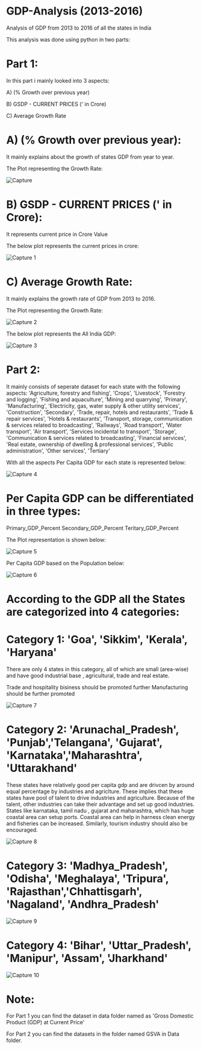 # GDP-Analysis (2013-2016)

Analysis of GDP from 2013 to 2016 of all the states in India

This analysis was done using python in two parts:

# Part 1:

In this part i mainly looked into 3 aspects:

A)  (% Growth over previous year)	

B)  GSDP - CURRENT PRICES (' in Crore)

C) Average Growth Rate

# A) (% Growth over previous year):  

It mainly explains about the growth of states GDP from year to year.

The Plot representing the Growth Rate:

![Capture](https://user-images.githubusercontent.com/59309459/102484351-25e07c00-408c-11eb-8796-710d69d76e46.PNG)

# B)  GSDP - CURRENT PRICES (' in Crore): 

It represents current price in Crore Value

The below plot represents the current prices in crore:

![Capture 1](https://user-images.githubusercontent.com/59309459/102484602-8374c880-408c-11eb-8c0b-b045bec73f44.PNG)

# C) Average Growth Rate:

It mainly explains the growth rate of GDP from 2013 to 2016.

The Plot representing the Growth Rate:

![Capture 2](https://user-images.githubusercontent.com/59309459/102484780-c0d95600-408c-11eb-94ad-595eb8bfbb81.PNG)

The below plot represents the All India GDP:

![Capture 3](https://user-images.githubusercontent.com/59309459/102485030-13b30d80-408d-11eb-9911-08d48a79a2a9.PNG)

                                
# Part 2:

It mainly consists of seperate dataset for each state with the following aspects:
       'Agriculture, forestry and fishing', 'Crops', 'Livestock',
       'Forestry and logging', 'Fishing and aquaculture',
       'Mining and quarrying', 'Primary', 'Manufacturing',
       'Electricity, gas, water supply & other utility services',
       'Construction', 'Secondary', 'Trade, repair, hotels and restaurants',
       'Trade & repair services', 'Hotels & restaurants',
       'Transport, storage, communication & services related to broadcasting',
       'Railways', 'Road transport', 'Water transport', 'Air transport',
       'Services incidental to transport', 'Storage',
       'Communication & services related to broadcasting',
       'Financial services',
       'Real estate, ownership of dwelling & professional services',
       'Public administration', 'Other services', 'Tertiary'
       
With all the aspects Per Capita GDP for each state is represented below:

![Capture 4](https://user-images.githubusercontent.com/59309459/102488085-86be8300-4091-11eb-9733-835c0f53ee41.PNG)

# Per Capita GDP can be differentiated in three types:

Primary_GDP_Percent
Secondary_GDP_Percent
Teritary_GDP_Percent

The Plot representation is shown below:

![Capture 5](https://user-images.githubusercontent.com/59309459/102488341-e9178380-4091-11eb-92f2-200cb03d5275.PNG)

Per Capita GDP based on the Population below:

![Capture 6](https://user-images.githubusercontent.com/59309459/102488572-40b5ef00-4092-11eb-977c-cc6ecb1d87a2.PNG)


# According to the GDP all the States are categorized into 4 categories:

# Category 1:   'Goa', 'Sikkim', 'Kerala', 'Haryana'

There are only 4 states in this category, all of which are small (area-wise) and have good industrial base , agricultural, trade and real estate.

Trade and hospitality bisiness should be promoted further
Manufacturing should be further promoted

![Capture 7](https://user-images.githubusercontent.com/59309459/102489151-17499300-4093-11eb-8a8c-0080b787dac5.PNG)

# Category 2:   'Arunachal_Pradesh', 'Punjab','Telangana', 'Gujarat', 'Karnataka','Maharashtra', 'Uttarakhand'

These states have relatively good per capita gdp and are drivcen by around equal percentage by industries and agriclture. These implies that these states have pool of talent to drive industries and agriculture. Because of the talent, other industries can take their advantage and set up good industries.
States like karnataka, tamil nadu , gujarat and maharashtra, which has huge coastal area can setup ports. Coastal area can help in harness clean energy and fisheries can be increased. Similarly, tourism industry should also be encouraged.

![Capture 8](https://user-images.githubusercontent.com/59309459/102489376-6394d300-4093-11eb-97ce-9f16a35eec35.PNG)

# Category 3:   'Madhya_Pradesh', 'Odisha', 'Meghalaya', 'Tripura', 'Rajasthan','Chhattisgarh', 'Nagaland', 'Andhra_Pradesh'

![Capture 9](https://user-images.githubusercontent.com/59309459/102489733-e74ebf80-4093-11eb-91a7-7310686ad0ee.PNG)

# Category 4:   'Bihar', 'Uttar_Pradesh', 'Manipur', 'Assam', 'Jharkhand'

![Capture 10](https://user-images.githubusercontent.com/59309459/102489869-16653100-4094-11eb-9911-a38f5019c022.PNG)

# Note:

For Part 1 you can find the dataset in data folder named as 'Gross Domestic Product (GDP) at Current Price'

For Part 2 you can find the datasets in the folder named GSVA in Data folder.
